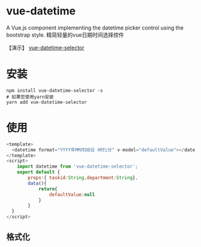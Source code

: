 # vue-datetime
A Vue.js component implementing the datetime picker control using the bootstrap style.
精简轻量的vue日期时间选择控件

【演示】 [vue-datetime-selector](https://hinet.github.io/vue-datetime-selector/demo/index.html)

# 安装

```shell
npm install vue-datetime-selector -s
# 如果您使用yarn安装
yarn add vue-datetime-selector
```

# 使用

```vue.js
<template>
  <datetime format="YYYY年MM月DD日 H时i分" v-model="defaultValue"></datetime>
</template>
<script>
    import datetime from 'vue-datetime-selector';
    export default {
        props:{ taskid:String,department:String},
        data(){
            return{
                defaultValue:null
            }
        }
  }
</script>
```

## 格式化

